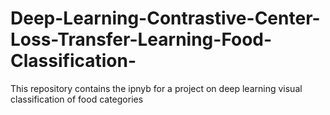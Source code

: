 # Deep-Learning-Contrastive-Center-Loss-Transfer-Learning-Food-Classification-
This repository contains the ipnyb for a project on deep learning visual classification of food categories

